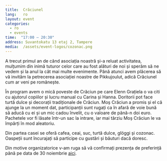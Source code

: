 ```yaml
---
title:  Crăciunel
lang:   ro
layout: event
categories:
  - ro
  - events
time:  "17:00 – 20:30"
address: Suvantokatu 13 etaj 2, Tampere
media:  /assets/event-logos/cozonac.png
---
```


A trecut primul an de când asociația noastră și-a reluat activitatea, mulțumim din inimă tuturor celor care au fost alături de noi și sperăm să ne vedem și la anul la cât mai multe evenimente. Până atunci avem plăcerea să vă invităm la petrecerea asociației noastre de Pikkujoulut, adică Crăciunel cum ar veni pe românește.

În program avem o mică poveste de Crăciun pe care Elenn Grațiela o va citi cu ajutorul copiilor și lucru manual cu Carina și Hanna. Doritorii pot face turtă dulce și decorații tradiționale de Crăciun. Moș Crăciun a promis și el că ajunge la un moment dat, participanții sunt rugați ca în afară de voie bună să aducă cu ei și un mic cadou învelit, cu o valoare de până-n doi euro. Pachetele vor fi lăsate într-un sac la intrare, iar mai târziu Moș Crăciun le va împărți în mod aleatoriu.

Din partea casei se oferă cafea, ceai, suc, turtă dulce, glöggi și cozonac. Oaspeții sunt încurajați să participe cu gustări și băuturi dacă doresc.

Din motive organizatorice v-am ruga să vă confirmați prezența de preferință până pe data de 30 noiembrie [aici](http://doodle.com/yakxq8w88afx4rup).

